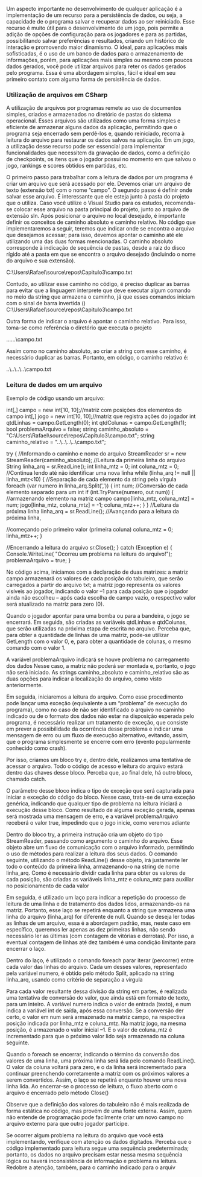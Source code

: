 Um aspecto importante no desenvolvimento de qualquer aplicação é a implementação de um recurso para a persistência de dados, ou seja, a capacidade de o programa salvar e recuperar dados ao ser reiniciado. Esse recurso é muito útil para o desenvolvimento de um jogo, pois permite a adição de opções de configuração para os jogadores e para as partidas, possibilitando salvar preferências e resultados, criando um histórico de interação e promovendo maior dinamismo. O ideal, para aplicações mais sofisticadas, é o uso de um banco de dados para o armazenamento de informações, porém, para aplicações mais simples ou mesmo com poucos dados gerados, você pode utilizar arquivos para reter os dados gerados pelo programa. Essa é uma abordagem simples, fácil e ideal em seu primeiro contato com alguma forma de persistência de dados.

### Utilização de arquivos em CSharp
A utilização de arquivos por programas remete ao uso de documentos simples, criados e armazenados no diretório de pastas do sistema operacional. Esses arquivos são utilizados como uma forma simples e eficiente de armazenar alguns dados da aplicação, permitindo que o programa seja encerrado sem perdê-los e, quando reiniciado, recorra à leitura do arquivo para restaurar os dados salvos na aplicação. Em um jogo, a utilização desse recurso pode ser essencial para implementar funcionalidades que necessitem da gravação de dados, como a definição de checkpoints, os itens que o jogador possui no momento em que salvou o jogo, rankings e scores obtidos em partidas, etc.

O primeiro passo para trabalhar com a leitura de dados por um programa é criar um arquivo que será acessado por ele. Devemos criar um arquivo de texto (extensão txt) com o nome “campo”. O segundo passo é definir onde salvar esse arquivo. É interessante que ele esteja junto à pasta do projeto que o utiliza. Caso você utilize o Visual Studio para os estudos, recomenda-se colocar esse arquivo na pasta principal do projeto, junto ao arquivo de extensão sln. Após posicionar o arquivo no local desejado, é importante definir os conceitos de caminho absoluto e caminho relativo. No código que implementaremos a seguir, teremos que indicar onde se encontra o arquivo que desejamos acessar; para isso, devemos apontar o caminho até ele utilizando uma das duas formas mencionadas. O caminho absoluto corresponde à indicação de sequência de pastas, desde a raiz do disco rígido até a pasta em que se encontra o arquivo desejado (incluindo o nome do arquivo e sua extensão). 

C:\Users\Rafael\source\repos\Capitulo3\campo.txt

Contudo, ao utilizar esse caminho no código, é preciso duplicar as barras para evitar que a linguagem interprete que deve executar algum comando no meio da string que armazena o caminho, já que esses comandos iniciam com o sinal de barra invertida (\)
C:\\Users\\Rafael\\source\\repos\\Capitulo3\\campo.txt

Outra forma de indicar o arquivo é apontar o caminho relativo. Para isso, toma-se como referência o diretório que executa o projeto

\..\..\..\campo.txt

Assim como no caminho absoluto, ao criar a string com esse caminho, é necessário duplicar as barras. Portanto, em código, o caminho relativo é:

..\\..\\..\\..\\campo.txt

### Leitura de dados em um arquivo
Exemplo de código usando um arquivo:

int[,] campo = new int[10, 10];//matriz com posições dos elementos do campo 
int[,] jogo = new int[10, 10];//matriz que registra ações do jogador 
int qtdLinhas = campo.GetLength(0); 
int qtdColunas = campo.GetLength(1); 
bool problemaArquivo = false;
string caminho_absoluto = "C:\\Users\\Rafael\\source\\repos\\Capitulo3\\campo.txt"; 
string caminho_relativo = "..\\..\\..\\..\\campo.txt";

try { //Informando o caminho e nome do arquivo StreamReader sr = new StreamReader(caminho_absoluto); //Leitura da primeira linha do arquivo 
String linha_arq = sr.ReadLine(); 
int linha_mtz = 0; int coluna_mtz = 0; //Continua lendo até não identificar uma nova linha 
while (linha_arq != null || linha_mtz<10) { //Separação de cada elemento da string pela vírgula
foreach (var numero in linha_arq.Split(',')) { int num; //Conversão de cada elemento separado para um 
int if (int.TryParse(numero, out num)) { //armazenando elemento na matriz campo 
campo[linha_mtz, coluna_mtz] = num; 
jogo[linha_mtz, coluna_mtz] = -1; 
coluna_mtz++; } } //Leitura da próxima linha 
linha_arq = sr.ReadLine(); //Avançando para a leitura da próxima linha, 

//começando pelo primeiro valor (primeira coluna) 
coluna_mtz = 0; linha_mtz++; } 

//Encerrando a leitura do arquivo
sr.Close(); } catch (Exception e) 
{ Console.WriteLine( "Ocorreu um problema na leitura do arquivo!"); 
problemaArquivo = true; 
}


No código acima, iniciamos com a declaração de duas matrizes: a matriz campo armazenará os valores de cada posição do tabuleiro, que serão carregados a partir do arquivo txt; a matriz jogo representa os valores visíveis ao jogador, indicando o valor –1 para cada posição que o jogador ainda não escolheu – após cada escolha de campo vazio, o respectivo valor será atualizado na matriz para zero (0). 

Quando o jogador apontar para uma bomba ou para a bandeira, o jogo se encerrará. Em seguida, são criadas as variáveis qtdLinhas e qtdColunas, que serão utilizadas na próxima etapa de escrita no arquivo. Perceba que, para obter a quantidade de linhas de uma matriz, pode-se utilizar GetLength com o valor 0, e, para obter a quantidade de colunas, o mesmo comando com o valor 1. 

A variável problemaArquivo indicará se houve problema no carregamento dos dados Nesse caso, a matriz não poderá ser montada e, portanto, o jogo não será iniciado. As strings caminho_absoluto e caminho_relativo são as duas opções para indicar a localização do arquivo, como visto anteriormente. 

Em seguida, iniciaremos a leitura do arquivo. Como esse procedimento pode lançar uma exceção (equivalente a um “problema” de execução do programa), como no caso de não ser identificado o arquivo no caminho indicado ou de o formato dos dados não estar na disposição esperada pelo programa, é necessário realizar um tratamento de exceção, que consiste em prever a possibilidade da ocorrência desse problema e indicar uma mensagem de erro ou um fluxo de execução alternativo, evitando, assim, que o programa simplesmente se encerre com erro (evento popularmente conhecido como crash). 

Por isso, criamos um bloco try e, dentro dele, realizamos uma tentativa de acessar o arquivo. Todo o código de acesso e leitura do arquivo estará dentro das chaves desse bloco. Perceba que, ao final dele, há outro bloco, chamado catch. 

O parâmetro desse bloco indica o tipo de exceção que será capturada para iniciar a exceção do código do bloco. Nesse caso, trata-se de uma exceção genérica, indicando que qualquer tipo de problema na leitura iniciará a execução desse bloco. Como resultado de alguma exceção gerada, apenas será mostrada uma mensagem de erro, e a variável problemaArquivo receberá o valor true, impedindo que o jogo inicie, como veremos adiante

Dentro do bloco try, a primeira instrução cria um objeto do tipo StreamReader, passando como argumento o caminho do arquivo. Esse objeto abre um fluxo de comunicação com o arquivo informado, permitindo o uso de métodos para realizar a leitura dos seus dados. O comando seguinte, utilizando o método ReadLine() desse objeto, irá justamente ler todo o conteúdo da primeira linha, armazenando-o na string de nome linha_arq. Como é necessário dividir cada linha para obter os valores de cada posição, são criadas as variáveis linha_mtz e coluna_mtz para auxiliar no posicionamento de cada valor

Em seguida, é utilizado um laço para indicar a repetição do processo de leitura de uma linha e de tratamento dos dados lidos, armazenando-os na matriz. Portanto, esse laço se repetirá enquanto a string que armazena uma linha do arquivo (linha_arq) for diferente de null. Quando se deseja ler todas as linhas de um arquivo, essa é a abordagem padrão, mas, neste caso em específico, queremos ler apenas as dez primeiras linhas, não sendo necessário ler as últimas (com contagem de vitórias e derrotas). Por isso, a eventual contagem de linhas até dez também é uma condição limitante para encerrar o laço.

Dentro do laço, é utilizado o comando foreach parar iterar (percorrer) entre cada valor das linhas do arquivo. Cada um desses valores, representado pela variável numero, é obtido pelo método Split, aplicado na string linha_arq, usando como critério de separação a vírgula

Para cada valor resultante dessa divisão da string em partes, é realizada uma tentativa de conversão do valor, que ainda está em formato de texto, para um inteiro. A variável numero indica o valor de entrada (texto), e num indica a variável int de saída, após essa conversão. Se a conversão der certo, o valor em num será armazenado na matriz campo, na respectiva posição indicada por linha_mtz e coluna_mtz. Na matriz jogo, na mesma posição, é armazenado o valor inicial –1. E o valor de coluna_mtz é incrementado para que o próximo valor lido seja armazenado na coluna seguinte.

Quando o foreach se encerrar, indicando o término da conversão dos valores de uma linha, uma próxima linha será lida pelo comando ReadLine(). O valor da coluna voltará para zero, e o da linha será incrementado para continuar preenchendo corretamente a matriz com os próximos valores a serem convertidos. Assim, o laço se repetirá enquanto houver uma nova linha lida. Ao encerrar-se o processo de leitura, o fluxo aberto com o arquivo é encerrado pelo método Close()

Observe que a definição dos valores do tabuleiro não é mais realizada de forma estática no código, mas provém de uma fonte externa. Assim, quem não entende de programação pode facilmente criar um novo campo no arquivo externo para que outro jogador participe.

Se ocorrer algum problema na leitura do arquivo que você está implementando, verifique com atenção os dados digitados. Perceba que o código implementado para leitura segue uma sequência predeterminada; portanto, os dados no arquivo precisam estar nessa mesma sequência lógica ou haverá inconsistência de informação e problema na leitura. Redobre a atenção, também, para o caminho indicado para o arquiv

